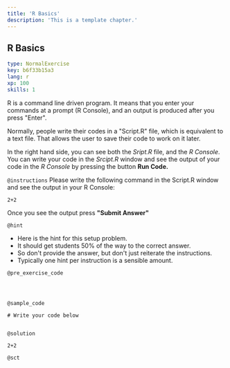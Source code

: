 ```yaml
---
title: 'R Basics'
description: 'This is a template chapter.'
---
```


## R Basics

```yaml
type: NormalExercise
key: b6f33b15a3
lang: r
xp: 100
skills: 1
```

R is a command line driven program. It means that you enter your commands at a prompt (R Console), and an output is produced after you press "Enter".

Normally, people write their codes in a "Script.R" file, which is equivalent to a text file. That allows the user to save their code to work on it later.  

In the right hand side, you can see both the _Sript.R_ file, and the _R Console_. You can write your code in the _Srcipt.R_ window and see the output of your code in the _R Console_ by pressing the button **Run Code.**

`@instructions`
Please write the following command in the Script.R window and see the output in your R Console:

`` 2+2 ``

Once you see the output press **"Submit Answer"**

`@hint`
- Here is the hint for this setup problem. 
- It should get students 50% of the way to the correct answer.
- So don't provide the answer, but don't just reiterate the instructions.
- Typically one hint per instruction is a sensible amount.

`@pre_exercise_code`
```{r}



```

`@sample_code`
```{r}
# Write your code below


```

`@solution`
```{r}
2+2
```

`@sct`
```{r}

```
